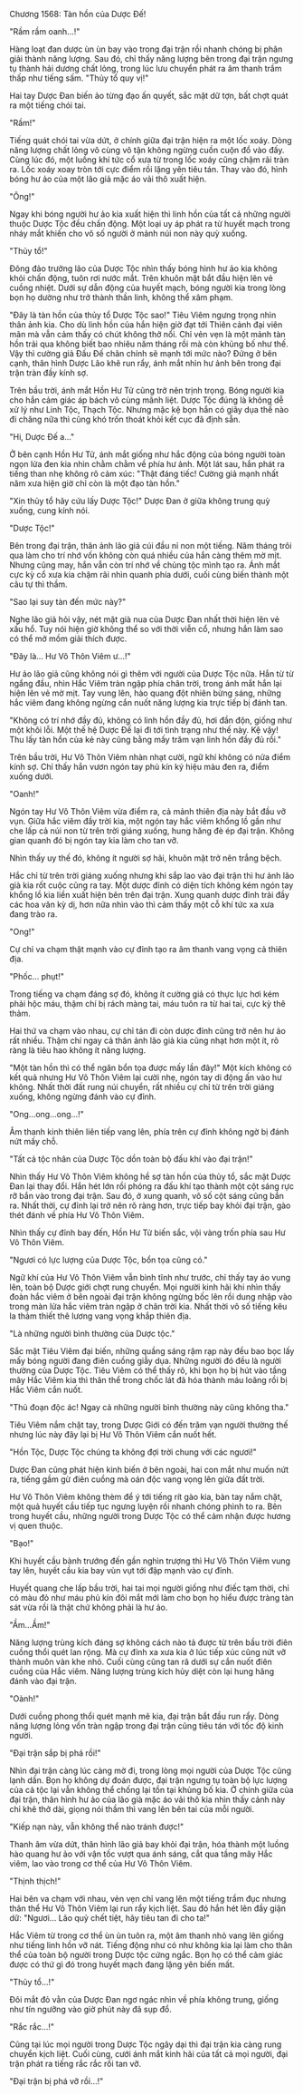




Chương 1568: Tàn hồn của Dược Đế!


"Rầm rầm oanh…!"

Hàng loạt đan dược ùn ùn bay vào trong đại trận rồi nhanh chóng bị phân giải thành năng lượng. Sau đó, chỉ thấy năng lượng bên trong đại trận ngưng tụ thành hải dương chất lỏng, trong lúc lưu chuyển phát ra âm thanh trầm thấp như tiếng sấm. "Thủy tổ quy vị!"

Hai tay Dược Đan biến ảo từng đạo ấn quyết, sắc mặt dữ tợn, bất chợt quát ra một tiếng chói tai.

"Rầm!"

Tiếng quát chói tai vừa dứt, ở chính giữa đại trận hiện ra một lốc xoáy. Dòng năng lượng chất lỏng vô cùng vô tận không ngừng cuồn cuộn đổ vào đấy. Cùng lúc đó, một luồng khí tức cổ xưa từ trong lốc xoáy cũng chậm rãi tràn ra. Lốc xoáy xoay tròn tới cực điểm rồi lặng yên tiêu tán. Thay vào đó, hình bóng hư ảo của một lão giả mặc áo vải thô xuất hiện.

"Ông!"

Ngay khi bóng người hư ảo kia xuất hiện thì linh hồn của tất cả những người thuộc Dược Tộc đều chấn động. Một loại uy áp phát ra từ huyết mạch trong nháy mắt khiến cho vô số người ở mảnh núi non này quỳ xuống.

"Thủy tổ!"

Đông đảo trưởng lão của Dược Tộc nhìn thấy bóng hình hư ảo kia không khỏi chấn động, tuôn rơi nước mắt. Trên khuôn mặt bắt đầu hiện lên vẻ cuồng nhiệt. Dưới sự dẫn động của huyết mạch, bóng người kia trong lòng bọn họ dường như trở thành thần linh, không thể xâm phạm.

"Đây là tàn hồn của thủy tổ Dược Tộc sao!" Tiêu Viêm ngưng trọng nhìn thân ảnh kia. Cho dù linh hồn của hắn hiện giờ đạt tới Thiên cảnh đại viên mãn mà vẫn cảm thấy có chút không thở nổi. Chỉ vẻn vẹn là một mảnh tàn hồn trải qua không biết bao nhiêu năm tháng rồi mà còn khủng bố như thế. Vậy thì cường giả Đấu Đế chân chính sẽ mạnh tới mức nào? Đứng ở bên cạnh, thân hình Dược Lão khẽ run rẩy, ánh mắt nhìn hư ảnh bên trong đại trận tràn đầy kính sợ.

Trên bầu trời, ánh mắt Hồn Hư Tử cũng trở nên trịnh trọng. Bóng người kia cho hắn cảm giác áp bách vô cùng mãnh liệt. Dược Tộc đúng là không dễ xử lý như Linh Tộc, Thạch Tộc. Nhưng mặc kệ bọn hắn có giãy dụa thế nào đi chăng nữa thì cũng khó trốn thoát khỏi kết cục đã định sẵn.

"Hi, Dược Đế a…"

Ở bên cạnh Hồn Hư Tử, ánh mắt giống như hắc động của bóng người toàn ngọn lửa đen kia nhìn chằm chằm về phía hư ảnh. Một lát sau, hắn phát ra tiếng than nhẹ không rõ cảm xúc: "Thật đáng tiếc! Cường giả mạnh nhất năm xưa hiện giờ chỉ còn là một đạo tàn hồn."

"Xin thủy tổ hãy cứu lấy Dược Tộc!" Dược Đan ở giữa không trung quỳ xuống, cung kính nói.

"Dược Tộc!"

Bên trong đại trận, thân ảnh lão giả cúi đầu nỉ non một tiếng. Năm tháng trôi qua làm cho trí nhớ vốn không còn quá nhiều của hắn càng thêm mờ mịt. Nhưng cũng may, hắn vẫn còn trí nhớ về chủng tộc mình tạo ra. Ánh mắt cực kỳ cổ xưa kia chậm rãi nhìn quanh phía dưới, cuối cùng biến thành một câu tự thì thầm.

"Sao lại suy tàn đến mức này?"

Nghe lão giả hỏi vậy, nét mặt già nua của Dược Đan nhất thời hiện lên vẻ xấu hổ. Tuy nói hiện giờ không thể so với thời viễn cổ, nhưng hắn làm sao có thể mở mồm giải thích được.

"Đây là… Hư Vô Thôn Viêm ư…!"

Hư ảo lão giả cũng không nói gì thêm với người của Dược Tộc nữa. Hắn từ từ ngẩng đầu, nhìn Hắc Viêm tràn ngập phía chân trời, trong ánh mắt hắn lại hiện lên vẻ mờ mịt. Tay vung lên, hào quang đột nhiên bừng sáng, những hắc viêm đang không ngừng cắn nuốt năng lượng kia trực tiếp bị đánh tan.

"Không có trí nhớ đầy đủ, không có linh hồn đầy đủ, hơi đần độn, giống như một khôi lỗi. Một thế hệ Dược Đế lại đi tới tình trạng như thế này. Kệ vậy! Thu lấy tàn hồn của kẻ này cũng bằng mấy trăm vạn linh hồn đầy đủ rồi."

Trên bầu trời, Hư Vô Thôn Viêm nhàn nhạt cười, ngữ khí không có nửa điểm kính sợ. Chỉ thấy hắn vươn ngón tay phủ kín ký hiệu màu đen ra, điểm xuống dưới.

"Oanh!"

Ngón tay Hư Vô Thôn Viêm vừa điểm ra, cả mảnh thiên địa này bắt đầu vỡ vụn. Giữa hắc viêm đầy trời kia, một ngón tay hắc viêm khổng lồ gần như che lấp cả núi non từ trên trời giáng xuống, hung hăng đè ép đại trận. Không gian quanh đó bị ngón tay kia làm cho tan vỡ.

Nhìn thấy uy thế đó, không ít người sợ hãi, khuôn mặt trở nên trắng bệch.

Hắc chỉ từ trên trời giáng xuống nhưng khi sắp lao vào đại trận thì hư ảnh lão già kia rốt cuộc cũng ra tay. Một dược đỉnh có diện tích không kém ngón tay khổng lồ kia liền xuất hiện bên trên đại trận. Xung quanh dược đỉnh trải đầy các hoa văn kỳ dị, hơn nữa nhìn vào thì cảm thấy một cỗ khí tức xa xưa đang trào ra.

"Ong!"

Cự chỉ va chạm thật mạnh vào cự đỉnh tạo ra âm thanh vang vọng cả thiên địa.

"Phốc… phụt!"

Trong tiếng va chạm đáng sợ đó, không ít cường giả có thực lực hơi kém phải hộc máu, thậm chí bị rách màng tai, máu tuôn ra từ hai tai, cực kỳ thê thảm.

Hai thứ va chạm vào nhau, cự chỉ tán đi còn dược đỉnh cũng trở nên hư ảo rất nhiều. Thậm chí ngay cả thân ảnh lão giả kia cũng nhạt hơn một ít, rõ ràng là tiêu hao không ít năng lượng.

"Một tàn hồn thì có thể ngăn bổn tọa được mấy lần đây!" Một kích không có kết quả nhưng Hư Vô Thôn Viêm lại cười nhẹ, ngón tay di động ấn vào hư không. Nhất thời đất rung núi chuyển, rất nhiều cự chỉ từ trên trời giáng xuống, không ngừng đánh vào cự đỉnh.

"Ong…ong…ong…!"

Âm thanh kinh thiên liên tiếp vang lên, phía trên cự đỉnh không ngờ bị đánh nứt mấy chỗ.

"Tất cả tộc nhân của Dược Tộc dồn toàn bộ đấu khí vào đại trận!"

Nhìn thấy Hư Vô Thôn Viêm không hề sợ tàn hồn của thủy tổ, sắc mặt Dược Đan lại thay đổi. Hắn hét lớn rồi phóng ra đấu khí tạo thành một cột sáng rực rỡ bắn vào trong đại trận. Sau đó, ở xung quanh, vô số cột sáng cũng bắn ra. Nhất thời, cự đỉnh lại trở nên rõ ràng hơn, trực tiếp bay khỏi đại trận, gào thét đánh về phía Hư Vô Thôn Viêm.

Nhìn thấy cự đỉnh bay đến, Hồn Hư Tử biến sắc, vội vàng trốn phía sau Hư Vô Thôn Viêm.

"Ngươi có lực lượng của Dược Tộc, bổn tọa cũng có."

Ngữ khí của Hư Vô Thôn Viêm vẫn bình tĩnh như trước, chỉ thấy tay áo vung lên, toàn bộ Dược giới chợt rung chuyển. Mọi người kinh hãi khi nhìn thấy đoàn hắc viêm ở bên ngoài đại trận không ngừng bốc lên rồi dung nhập vào trong màn lửa hắc viêm tràn ngập ở chân trời kia. Nhất thời vô số tiếng kêu la thảm thiết thê lương vang vọng khắp thiên địa.

"Là những người bình thường của Dược tộc."

Sắc mặt Tiêu Viêm đại biến, những quầng sáng rậm rạp này đều bao bọc lấy mấy bóng người đang điên cuồng giẫy dụa. Những người đó đều là người thường của Dược Tộc. Tiêu Viêm có thể thấy rõ, khi bọn họ bị hút vào tầng mây Hắc Viêm kia thì thân thể trong chốc lát đã hóa thành máu loãng rồi bị Hắc Viêm cắn nuốt.

"Thủ đoạn độc ác! Ngay cả những người bình thường này cũng không tha."

Tiêu Viêm nắm chặt tay, trong Dược Giới có đến trăm vạn người thường thế nhưng lúc này đây lại bị Hư Vô Thôn Viêm cắn nuốt hết.

"Hồn Tộc, Dược Tộc chúng ta không đợi trời chung với các ngươi!"

Dược Đan cũng phát hiện kinh biến ở bên ngoài, hai con mắt như muốn nứt ra, tiếng gầm gừ điên cuồng mà oán độc vang vọng lên giữa đất trời.

Hư Vô Thôn Viêm không thèm để ý tới tiếng rít gào kia, bàn tay nắm chặt, một quả huyết cầu tiếp tục ngưng luyện rồi nhanh chóng phình to ra. Bên trong huyết cầu, những người trong Dược Tộc có thể cảm nhận được hương vị quen thuộc.

"Bạo!"

Khi huyết cầu bành trướng đến gần nghìn trượng thì Hư Vô Thôn Viêm vung tay lên, huyết cầu kia bay vùn vụt tới đập mạnh vào cự đỉnh.

Huyết quang che lấp bầu trời, hai tai mọi người giống như điếc tạm thời, chỉ có màu đỏ như máu phủ kín đôi mắt mới làm cho bọn họ hiểu được tràng tàn sát vừa rồi là thật chứ không phải là hư ảo.

"Ầm…Ầm!"

Năng lượng trùng kích đáng sợ không cách nào tả được từ trên bầu trời điên cuồng thổi quét lan rộng. Mà cự đỉnh xa xưa kia ở lúc tiếp xúc cũng nứt vỡ thành muôn vàn khe nhỏ. Cuối cùng cũng tan rã dưới sự cắn nuốt điên cuồng của Hắc viêm. Năng lượng trùng kích hủy diệt còn lại hung hăng đánh vào đại trận.

"Oành!"

Dưới cuồng phong thổi quét mạnh mẽ kia, đại trận bắt đầu run rẩy. Dòng năng lượng lỏng vốn tràn ngập trong đại trận cũng tiêu tán với tốc độ kinh người.

"Đại trận sắp bị phá rồi!"

Nhìn đại trận càng lúc càng mờ đi, trong lòng mọi người của Dược Tộc cũng lạnh dần. Bọn họ không dự đoán được, đại trận ngưng tụ toàn bộ lực lượng của cả tộc lại vẫn không thể chống lại tồn tại khủng bố kia. Ở chính giữa của đại trận, thân hình hư ảo của lão già mặc áo vải thô kia nhìn thấy cảnh này chỉ khẽ thở dài, giọng nói thầm thì vang lên bên tai của mỗi người.

"Kiếp nạn này, vẫn không thể nào tránh được!"

Thanh âm vừa dứt, thân hình lão giả bay khỏi đại trận, hóa thành một luồng hào quang hư ảo với vận tốc vượt qua ánh sáng, cắt qua tầng mây Hắc viêm, lao vào trong cơ thể của Hư Vô Thôn Viêm.

"Thịnh thịch!"

Hai bên va chạm với nhau, vẻn vẹn chỉ vang lên một tiếng trầm đục nhưng thân thể Hư Vô Thôn Viêm lại run rẩy kịch liệt. Sau đó hắn hét lên đầy giận dữ: "Ngươi… Lão quỷ chết tiệt, hãy tiêu tan đi cho ta!"

Hắc Viêm từ trong cơ thể ùn ùn tuôn ra, một âm thanh nhỏ vang lên giống như tiếng linh hồn vỡ nát. Tiếng động như có như không kia lại làm cho thân thể của toàn bộ người trong Dược tộc cứng ngắc. Bọn họ có thể cảm giác được có thứ gì đó trong huyết mạch đang lặng yên biến mất.

"Thủy tổ…!"

Đôi mắt đỏ vằn của Dược Đan ngơ ngác nhìn về phía không trung, giống như tín ngưỡng vào giờ phút này đã sụp đổ.

"Rắc rắc…!"

Cũng tại lúc mọi người trong Dược Tộc ngây dại thì đại trận kia càng rung chuyển kịch liệt. Cuối cùng, cưới ánh mắt kinh hãi của tất cả mọi người, đại trận phát ra tiếng rắc rắc rồi tan vỡ.

"Đại trận bị phá vỡ rồi…!"





